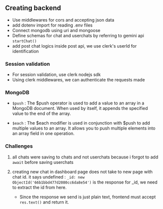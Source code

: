 ## Creating backend

- Use middlewares for cors and accepting json data
- add dotenv import for reading .env files
- Connect mongodb using uri and mongoose
- Define schemas for chat and userchats by referring to gemini api `startChat()`
- add post chat logics inside post api, we use clerk's userId for identification

### Session validation

- For session validation, use clerk nodejs sdk
- Using clerk middlewares, we can authenticate the requests made

### MongoDB

- `$push` : The $push operator is used to add a value to an array in a MongoDB document. When used by itself, it appends the specified value to the end of the array.

- `$each` : The $each modifier is used in conjunction with $push to add multiple values to an array. It allows you to push multiple elements into an array field in one operation.

### Challenges

1. all chats were saving to chats and not userchats because i forgot to add `await` before saving userchats

2. creating new chat in dashboard page does not take to new page with chat id. it says undefined : `_id: new ObjectId('66b1bbd477d2080cc6da8e54')` is the response for \_id, we need to extract the id from here.
   - Since the response we send is just plain text, frontend must accept `res.text()` and return it.
